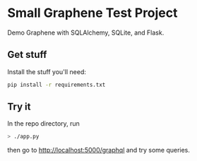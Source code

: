 Small Graphene Test Project
===========================

Demo Graphene with SQLAlchemy, SQLite, and Flask.

Get stuff
---------
Install the stuff you'll need:

```bash
pip install -r requirements.txt
```

Try it
------
In the repo directory, run

```bash
> ./app.py
```

then go to [http://localhost:5000/graphql](http://localhost:5000/graphql)
and try some queries.